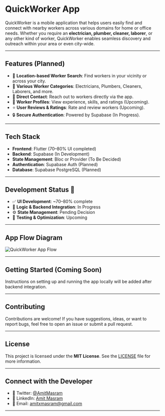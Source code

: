 # QuickWorker App

QuickWorker is a mobile application that helps users easily find and connect with nearby workers across various domains for home or office needs. Whether you require an **electrician, plumber, cleaner, laborer**, or any other kind of worker, QuickWorker enables seamless discovery and outreach within your area or even city-wide.

---

## Features (Planned)
- 📍 **Location-based Worker Search**: Find workers in your vicinity or across your city.
- 🔧 **Various Worker Categories**: Electricians, Plumbers, Cleaners, Laborers, and more.
- 💬 **Direct Contact**: Reach out to workers directly via the app.
- 📝 **Worker Profiles**: View experience, skills, and ratings (Upcoming).
- ⭐ **User Reviews & Ratings**: Rate and review workers (Upcoming).
- 🔒 **Secure Authentication**: Powered by Supabase (In Progress).

---

## Tech Stack
- **Frontend**: Flutter (70–80% UI completed)
- **Backend**: Supabase (In Development)
- **State Management**: Bloc or Provider (To Be Decided)
- **Authentication**: Supabase Auth (Planned)
- **Database**: Supabase PostgreSQL (Planned)

---

## Development Status 🚧
- ✅ **UI Development**: ~70–80% complete
- 🧩 **Logic & Backend Integration**: In Progress
- ⚙️ **State Management**: Pending Decision
- 🧪 **Testing & Optimization**: Upcoming

---

## App Flow Diagram
![QuickWorker App Flow](https://github.com/user-attachments/assets/39dfdb91-f59d-4c15-9f9d-ad21805d0f83)

---

## Getting Started (Coming Soon)
Instructions on setting up and running the app locally will be added after backend integration.

---

## Contributing
Contributions are welcome! If you have suggestions, ideas, or want to report bugs, feel free to open an issue or submit a pull request.

---

## License
This project is licensed under the **MIT License**. See the [LICENSE](LICENSE) file for more information.

---

## Connect with the Developer
- 🔗 Twitter: [@AmitMasram](https://twitter.com/amitxmasram)
- 💼 LinkedIn: [Amit Masram](https://www.linkedin.com/in/amitmasram/)
- 📧 Email: amitxmasram@gmail.com

---



